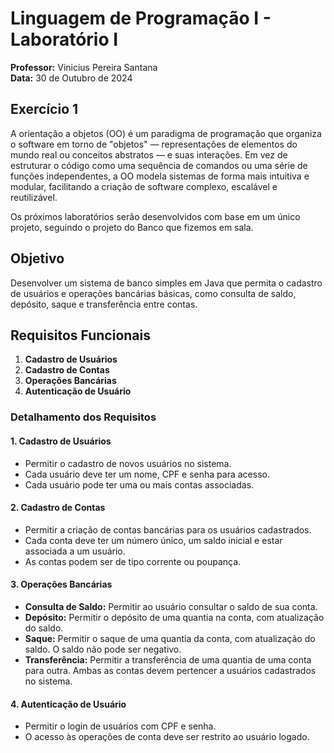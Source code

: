 # Linguagem de Programação I - Laboratório I

**Professor:** Vinicius Pereira Santana  
**Data:** 30 de Outubro de 2024

## Exercício 1

A orientação a objetos (OO) é um paradigma de programação que organiza o software em torno de "objetos" — representações de elementos do mundo real ou conceitos abstratos — e suas interações. Em vez de estruturar o código como uma sequência de comandos ou uma série de funções independentes, a OO modela sistemas de forma mais intuitiva e modular, facilitando a criação de software complexo, escalável e reutilizável.

Os próximos laboratórios serão desenvolvidos com base em um único projeto, seguindo o projeto do Banco que fizemos em sala.

## Objetivo

Desenvolver um sistema de banco simples em Java que permita o cadastro de usuários e operações bancárias básicas, como consulta de saldo, depósito, saque e transferência entre contas.

## Requisitos Funcionais

1. **Cadastro de Usuários**
2. **Cadastro de Contas**
3. **Operações Bancárias**
4. **Autenticação de Usuário**

### Detalhamento dos Requisitos

#### 1. Cadastro de Usuários
- Permitir o cadastro de novos usuários no sistema.
- Cada usuário deve ter um nome, CPF e senha para acesso.
- Cada usuário pode ter uma ou mais contas associadas.

#### 2. Cadastro de Contas
- Permitir a criação de contas bancárias para os usuários cadastrados.
- Cada conta deve ter um número único, um saldo inicial e estar associada a um usuário.
- As contas podem ser de tipo corrente ou poupança.

#### 3. Operações Bancárias
- **Consulta de Saldo:** Permitir ao usuário consultar o saldo de sua conta.
- **Depósito:** Permitir o depósito de uma quantia na conta, com atualização do saldo.
- **Saque:** Permitir o saque de uma quantia da conta, com atualização do saldo. O saldo não pode ser negativo.
- **Transferência:** Permitir a transferência de uma quantia de uma conta para outra. Ambas as contas devem pertencer a usuários cadastrados no sistema.

#### 4. Autenticação de Usuário
- Permitir o login de usuários com CPF e senha.
- O acesso às operações de conta deve ser restrito ao usuário logado.



